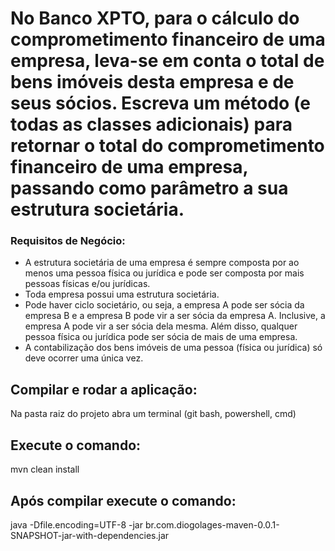 # No Banco XPTO, para o cálculo do comprometimento financeiro de uma empresa, leva-se em conta o total de bens imóveis desta empresa e de seus sócios. Escreva um método (e todas as classes adicionais) para retornar o total do comprometimento financeiro de uma empresa, passando como parâmetro a sua estrutura societária.

### Requisitos de Negócio:
 - A estrutura societária de uma empresa é sempre composta por ao menos uma pessoa física ou jurídica e pode ser composta por mais pessoas físicas e/ou jurídicas.
 - Toda empresa possui uma estrutura societária.
 - Pode haver ciclo societário, ou seja, a empresa A pode ser sócia da empresa B e a empresa B pode vir a ser sócia da empresa A. Inclusive, a empresa A pode vir a ser sócia dela mesma. Além disso, qualquer pessoa física ou jurídica pode ser sócia de mais de uma empresa.
 - A contabilização dos bens imóveis de uma pessoa (física ou jurídica) só deve ocorrer uma única vez.

## Compilar e rodar a aplicação:

Na pasta raiz do projeto abra um terminal (git bash, powershell, cmd)

## Execute o comando: 
mvn clean install

## Após compilar execute o comando:
java -Dfile.encoding=UTF-8 -jar br.com.diogolages-maven-0.0.1-SNAPSHOT-jar-with-dependencies.jar